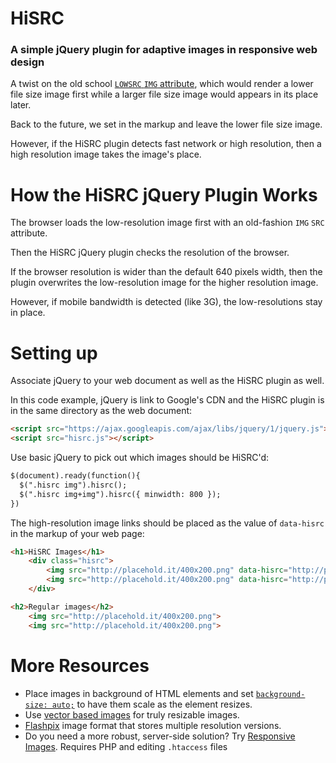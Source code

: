 HiSRC
=====

### A simple jQuery plugin for adaptive images in responsive web design

A twist on the old school [`LOWSRC` `IMG` attribute](http://www.w3.org/TR/html5/obsolete.html#attr-img-lowsrc), which would render a lower file size image first while a larger file size image would appears in its place later. 

Back to the future, we set in the markup and leave the lower file size image.

However, if the HiSRC plugin detects fast network or high resolution, then a high resolution image takes the image's place.

How the HiSRC jQuery Plugin Works
=====

The browser loads the low-resolution image first with an old-fashion `IMG` `SRC` attribute.

Then the HiSRC jQuery plugin checks the resolution of the browser. 

If the browser resolution is wider than the default 640 pixels width, then the plugin overwrites the low-resolution image for the higher resolution image.

However, if mobile bandwidth is detected (like 3G), the low-resolutions stay in place. 

Setting up
=====

Associate jQuery to your web document as well as the HiSRC plugin as well.

In this code example, jQuery is link to Google's CDN and the HiSRC plugin is in the same directory as the web document:

```html
<script src="https://ajax.googleapis.com/ajax/libs/jquery/1/jquery.js"></script>
<script src="hisrc.js"></script>
```

Use basic jQuery to pick out which images should be HiSRC'd:

```html
$(document).ready(function(){
  $(".hisrc img").hisrc();
  $(".hisrc img+img").hisrc({ minwidth: 800 });
})
```



The high-resolution image links should be placed as the value of `data-hisrc` in the markup of your web page:



```html
<h1>HiSRC Images</h1>	
	<div class="hisrc">
		<img src="http://placehold.it/400x200.png" data-hisrc="http://placehold.it/640x200.png">
		<img src="http://placehold.it/400x200.png" data-hisrc="http://placehold.it/800x200.png">
	</div>

<h2>Regular images</h2>	
	<img src="http://placehold.it/400x200.png">
	<img src="http://placehold.it/400x200.png">
```

More Resources
=====

* Place images in background of HTML elements and set [`background-size: auto;`](http://caniuse.com/#search=background-size) to have them scale as the element resizes. 
* Use [vector based images](http://caniuse.com/#search=svg) for truly resizable images. 
* [Flashpix](http://en.wikipedia.org/wiki/FlashPix) image format that stores multiple resolution versions. 
* Do you need a more robust, server-side solution? Try 
[Responsive Images](https://github.com/filamentgroup/Responsive-Images). Requires PHP and editing `.htaccess` files

